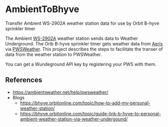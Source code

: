 # AmbientToBhyve
Transfer Ambient WS-2902A weather station data for use by Orbit B-hyve sprinkler timer

The Ambient [WS-2902A](https://www.ambientweather.com/amws2902.html) weather station sends data to Weather Underground. The Orib B-hyve sprinkler timer gets weather data from [Aeris](https://www.aerisweather.com/) via [PWSWeather](https://www.pwsweather.com/). This project describes the steps to facilitate the transer of data from the weather station to PWSWeather.

You can get a Wundeground API key by registering your PWS with them.

## References
* https://ambientweather.net/help/pwsweather/
* Blogs
  * https://bhyve.orbitonline.com/topic/how-to-add-my-personal-weather-station/
  * https://bhyve.orbitonline.com/topic/guide-link-b-hyve-to-personal-ambient-weather-station-via-weather-undergound/

